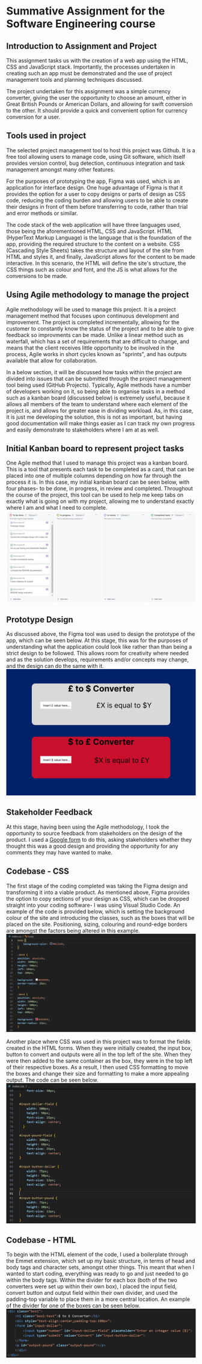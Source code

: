 # Summative Assignment for the Software Engineering course

## Introduction to Assignment and Project
This assignment tasks us with the creation of a web app using the HTML, CSS and JavaScript stack. Importantly, the processes undertaken in creating such an app must be demonstrated and the use of project management tools and planning techniques discussed.

The project undertaken for this assignment was a simple currency converter, giving the user the opportunity to choose an amount, either in Great British Pounds or American Dollars, and allowing for swift conversion to the other. It should provide a quick and convenient option for currency conversion for a user.

## Tools used in project
The selected project management tool to host this project was Github. It is a free tool allowing users to manage code, using Git software, which itself provides version control, bug detection, continuous integration and task management amongst many other features.

For the purposes of prototyping the app, Figma was used, which is an application for interface design. One huge advantage of Figma is that it provides the option for a user to copy designs or parts of design as CSS code, reducing the coding burden and allowing users to be able to create their designs in front of them before transferring to code, rather than trial and error methods or similar.

The code stack of the web application will have three languages used, those being the aforementioned HTML, CSS and JavaScript. HTML (HyperText Markup Language) is the language that is the foundation of the app, providing the required structure to the content on a website. CSS (Cascading Style Sheets) takes the structure and layout of the site from HTML and styles it, and finally, JavaScript allows for the content to be made interactive. In this scenario, the HTML will define the site's structure, the CSS things such as colour and font, and the JS is what allows for the conversions to be made.

## Using Agile methodology to manage the project
Agile methodology will be used to manage this project. It is a project management method that focuses upon continuous development and improvement. The project is completed incrementally, allowing for the customer to constantly know the status of the project and to be able to give feedback so improvments can be made. Unlike a linear method such as waterfall, which has a set of requirements that are difficult to change, and means that the client receives little opportunity to be involved in the process, Agile works in short cycles known as "sprints", and has outputs available that allow for collaboration.

In a below section, it will be discussed how tasks within the project are divided into issues that can be submitted through the project management tool being used (GitHub Projects). Typically, Agile methods have a number of developers working on it, so being able to organise tasks in a method such as a kanban board (discussed below) is extremely useful, because it allows all members of the team to understand where each element of the project is, and allows for greater ease in dividing workload. As, in this case, it is just me developing the solution, this is not as important, but having good documentation will make things easier as I can track my own progress and easily demonstrate to stakeholders where I am at as well.

## Initial Kanban board to represent project tasks
One Agile method that I used to manage this project was a kanban board. This is a tool that presents each task to be completed as a card, that can be placed into one of multiple columns depending on how far through the process it is. In this case, my initial kanban board can be seen below, with four phases- to be done, in progress, in review and completed. Throughout the course of the project, this tool can be used to help me keep tabs on exactly what is going on with my project, allowing me to understand exactly where I am and what I need to complete.
![Initial kanban board highlighting project tasks](KanbanInitial.JPG)

## Prototype Design
As discussed above, the Figma tool was used to design the prototype of the app, which can be seen below. At this stage, this was for the purposes of understanding what the application could look like rather than than being a strict design to be followed. This allows room for creativity where needed and as the solution develops, requirements and/or concepts may change, and the design can do the same with it.
![Prototype Design for the web application](SummativePrototype.png)

## Stakeholder Feedback
At this stage, having been using the Agile methodology, I took the opportunity to source feedback from stakeholders on the design of the product. I used a [Google form](https://forms.gle/okG33S6KpxcWyrvK7) to do this, asking stakeholders whether they thought this was a good design and providing the opportunity for any comments they may have wanted to make.

## Codebase - CSS
The first stage of the coding completed was taking the Figma design and transforming it into a viable product. As mentioned above, Figma provides the option to copy sections of your design as CSS, which can be dropped straight into your coding software- I was using Visual Studio Code. An example of the code is provided below, which is setting the background colour of the site and introducing the classes, such as the boxes that will be placed on the site. Positioning, sizing, colouring and round-edge borders are amongst the factors being altered in this example.
![Sample of CSS code used to design site](CSSSnippet.JPG)

Another place where CSS was used in this project was to format the fields created in the HTML forms. When they were initially created, the input box, button to convert and outputs were all in the top left of the site. When they were then added to the same container as the box, they were in the top left of their respective boxes. As a result, I then used CSS formatting to move the boxes and change their size and formatting to make a more appealing output. The code can be seen below.
![Sample of CSS code used to format forms and buttons](CSSSnippet2.JPG)

## Codebase - HTML
To begin with the HTML element of the code, I used a boilerplate through the Emmet extension, which set up my basic structure, in terms of head and body tags and character sets, amongst other things. This meant that when I wanted to start coding, everything was ready to go and just needed to go within the body tags. Within the divider for each box (both of the two converters were set up within their own box), I placed the input field, convert button and output field within their own divider, and used the padding-top variable to place them in a more central location. An example of the divider for one of the boxes can be seen below.
![Sample of CSS code used to format forms and buttons](HTMLSnippet.JPG)
